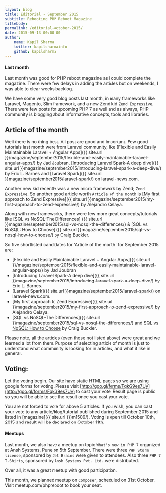 ```yaml
---
layout: blog
title: Editorial - September 2015
subtitle: Rebooting PHP Reboot Magazine
titlebody: 
permalink: /editorial-october-2015/
date: 2015-09-13 00:00:00
author:
    name: Kapil Sharma
    twitter: kapilsharmainfo
    github: kapilsharma
---
```

#### Last month

Last month was good for PHP reboot magazine as I could complete the magazine. There were few delays in adding the
articles but on weekends, I was able to clear weeks backlog.

We have some very good blog posts last month, in many frameworks like Laravel, Magento, Slim framework, and a
new Zend kid `Zend Expressive`. There were few posts for upcoming PHP 7 as well and as always, PHP community
is blogging about informative concepts, tools and libraries.

## Article of the month

Well there is no thing best. All post are good and important.
Few good tutorials last month were from Laravel community, like 
[Flexible and Easily Maintainable Laravel + Angular Apps]({{ site.url }}/magazine/september2015/flexible-and-easily-maintainable-laravel-angular-apps/) by Jad Joubran, 
[Introducing Laravel Spark-A deep dive]({{ site.url }}magazine/september2015/introducing-laravel-spark-a-deep-dive/)
by Eric L. Barnes and [Laravel Spark]({{ site.url }}magazine/september2015/laravel-spark/) on laravel-news.com.
  
Another new kid recently was a new micro framework by Zend; `Zend Expressive`. So another good article worth
`Article of the month` is
[My first approach to Zend Expressive]({{ site.url }}magazine/september2015/my-first-approach-to-zend-expressive/)
by Alejandro Celaya.
  
Along with new frameworks, there were few more great concepts/tutorials like [SQL vs NoSQL-The Differences]
({{ site.url }}magazine/september2015/sql-vs-nosql-the-differences/) & [SQL vs NoSQL: How to Choose]
({{ site.url }}magazine/september2015/sql-vs-nosql-how-to-choose/) by Craig Buckler.
  
So five shortlisted candidates for 'Article of the month` for September 2015 are:

  - [Flexible and Easily Maintainable Laravel + Angular Apps]({{ site.url }}/magazine/september2015/flexible-and-easily-maintainable-laravel-angular-apps/) by Jad Joubran
  - [Introducing Laravel Spark-A deep dive]({{ site.url }}magazine/september2015/introducing-laravel-spark-a-deep-dive/) by Eric L. Barnes.
  - [Laravel Spark]({{ site.url }}magazine/september2015/laravel-spark/) on laravel-news.com.
  - [My first approach to Zend Expressive]({{ site.url }}magazine/september2015/my-first-approach-to-zend-expressive/) by Alejandro Celaya.
  - [SQL vs NoSQL-The Differences]({{ site.url }}magazine/september2015/sql-vs-nosql-the-differences/) and [SQL vs NoSQL: How to Choose](http://127.0.0.1:4000/magazine/september2015/sql-vs-nosql-how-to-choose/) by Craig Buckler.
  
Please note, all the articles (even those not listed above) were great and we learned a lot from them. Purpose of selecting
article of month is just to understand what community is looking for in articles, and what it like in general.

## Voting:

Let the voting begin. Our site have static HTML pages so we are using google forms for voting. Please visit
[http://goo.gl/forms/FqkG9es7Uy](http://goo.gl/forms/FqkG9es7Uy) to cast your vote. Result page is public so you will be
able to see the result once you cast your vote.

You are not forced to vote for above 5 articles. If you wish, you can cast your vote to any article/blog/tutorial published
during September 2015 and listed in [magazine]({{ site.url }})m1509/). Voting is open till October 10th, 2015 and result
will be declared on October 11th.

#### Meetups

Last month, we also have a meetup on topic `What's new in PHP 7` organized at Ansh Systems, Pune on 5th September. There were three `PHP Storm
license`, sponsored by `Jet Brains` were given to attendees. Also three `PHP 7 T-Shirts`, sponsored by
`Ansh Systems Pvt. Ltd.` were distributed.
 
Over all, it was a great meetup with good participation.

This month, we planned meetup on `Composer`, scheduled on 31st October. Visit meetup.com/phpreboot to book your
seat.